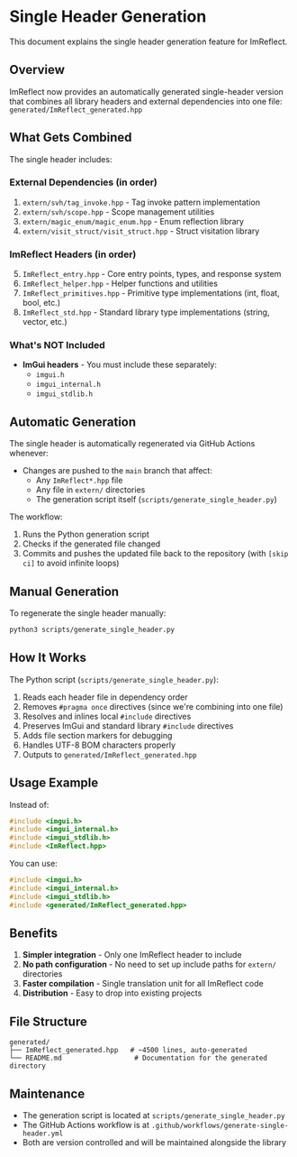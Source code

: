# Single Header Generation

This document explains the single header generation feature for ImReflect.

## Overview

ImReflect now provides an automatically generated single-header version that combines all library headers and external dependencies into one file: `generated/ImReflect_generated.hpp`

## What Gets Combined

The single header includes:

### External Dependencies (in order)
1. `extern/svh/tag_invoke.hpp` - Tag invoke pattern implementation
2. `extern/svh/scope.hpp` - Scope management utilities  
3. `extern/magic_enum/magic_enum.hpp` - Enum reflection library
4. `extern/visit_struct/visit_struct.hpp` - Struct visitation library

### ImReflect Headers (in order)
5. `ImReflect_entry.hpp` - Core entry points, types, and response system
6. `ImReflect_helper.hpp` - Helper functions and utilities
7. `ImReflect_primitives.hpp` - Primitive type implementations (int, float, bool, etc.)
8. `ImReflect_std.hpp` - Standard library type implementations (string, vector, etc.)

### What's NOT Included

- **ImGui headers** - You must include these separately:
  - `imgui.h`
  - `imgui_internal.h`
  - `imgui_stdlib.h`

## Automatic Generation

The single header is automatically regenerated via GitHub Actions whenever:

- Changes are pushed to the `main` branch that affect:
  - Any `ImReflect*.hpp` file
  - Any file in `extern/` directories
  - The generation script itself (`scripts/generate_single_header.py`)

The workflow:
1. Runs the Python generation script
2. Checks if the generated file changed
3. Commits and pushes the updated file back to the repository (with `[skip ci]` to avoid infinite loops)

## Manual Generation

To regenerate the single header manually:

```bash
python3 scripts/generate_single_header.py
```

## How It Works

The Python script (`scripts/generate_single_header.py`):

1. Reads each header file in dependency order
2. Removes `#pragma once` directives (since we're combining into one file)
3. Resolves and inlines local `#include` directives
4. Preserves ImGui and standard library `#include` directives
5. Adds file section markers for debugging
6. Handles UTF-8 BOM characters properly
7. Outputs to `generated/ImReflect_generated.hpp`

## Usage Example

Instead of:
```cpp
#include <imgui.h>
#include <imgui_internal.h>
#include <imgui_stdlib.h>
#include <ImReflect.hpp>
```

You can use:
```cpp
#include <imgui.h>
#include <imgui_internal.h>
#include <imgui_stdlib.h>
#include <generated/ImReflect_generated.hpp>
```

## Benefits

1. **Simpler integration** - Only one ImReflect header to include
2. **No path configuration** - No need to set up include paths for `extern/` directories
3. **Faster compilation** - Single translation unit for all ImReflect code
4. **Distribution** - Easy to drop into existing projects

## File Structure

```
generated/
├── ImReflect_generated.hpp   # ~4500 lines, auto-generated
└── README.md                  # Documentation for the generated directory
```

## Maintenance

- The generation script is located at `scripts/generate_single_header.py`
- The GitHub Actions workflow is at `.github/workflows/generate-single-header.yml`
- Both are version controlled and will be maintained alongside the library
